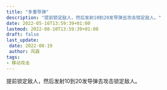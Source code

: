 ```yaml
---
title: "多重导弹"
description: "提前锁定敌人，然后发射10到20发导弹去攻击锁定敌人。"
date: 2022-05-16T13:59:39+01:00
lastmod: 2022-08-10T13:59:39+01:00
draft: false
last_update:  
 date: 2022-08-19
 author: 风森
tags:
- 移动攻击
---
```


提前锁定敌人，然后发射10到20发导弹去攻击锁定敌人。